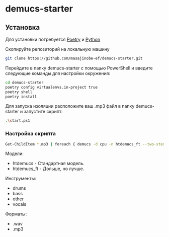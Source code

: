 # demucs-starter

## Установка

Для установки потребуется [Poetry](https://python-poetry.org/docs/#installing-with-the-official-installer) и [Python](https://www.python.org/)

Скопируйте репозиторий на локальную машину

```sh
git clone https://github.com/masajinobe-ef/demucs-starter.git
```

Перейдите в папку demucs-starter с помощью PowerShell и введите следующие команды для настройки окружения:

```sh
cd demucs-starter
poetry config virtualenvs.in-project true
poetry shell
poetry install
```

Для запуска изоляции расположите ваш .mp3 файл в папку demucs-starter и запустите скрипт:

```sh
.\start.ps1
```

### Настройка скрипта

```sh
Get-ChildItem *.mp3 | foreach { demucs -d cpu -n htdemucs_ft --two-stems=vocals --overlap 0.1 --mp3 $_.FullName }
```

Модели:

- htdemucs - Стандартная модель.
- htdemucs_ft - Дольше, но лучше.

Инструменты:

- drums
- bass
- other
- vocals

Форматы:

- .wav
- .mp3
